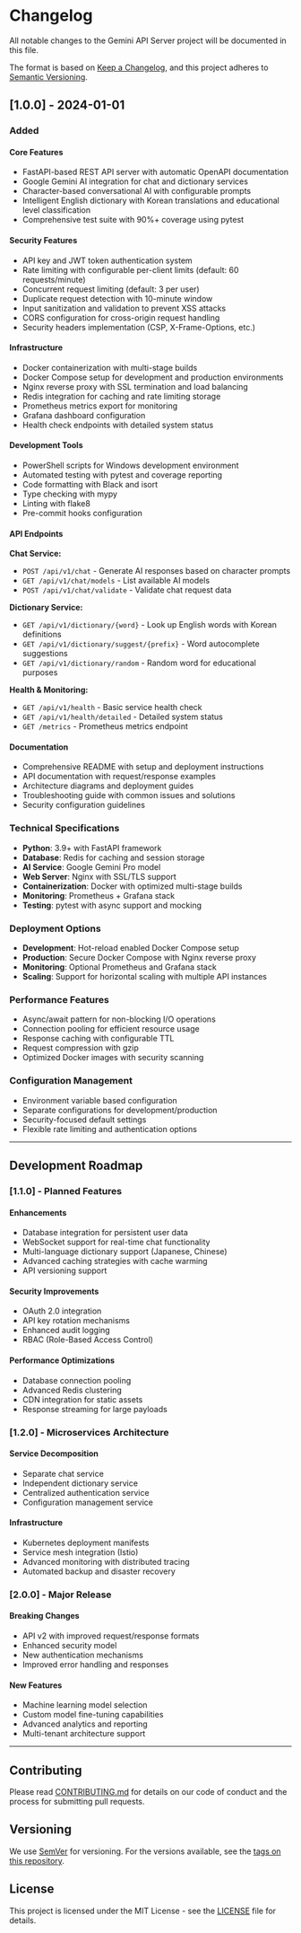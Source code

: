 # Changelog

All notable changes to the Gemini API Server project will be documented in this file.

The format is based on [Keep a Changelog](https://keepachangelog.com/en/1.0.0/),
and this project adheres to [Semantic Versioning](https://semver.org/spec/v2.0.0.html).

## [1.0.0] - 2024-01-01

### Added

#### Core Features
- FastAPI-based REST API server with automatic OpenAPI documentation
- Google Gemini AI integration for chat and dictionary services
- Character-based conversational AI with configurable prompts
- Intelligent English dictionary with Korean translations and educational level classification
- Comprehensive test suite with 90%+ coverage using pytest

#### Security Features
- API key and JWT token authentication system
- Rate limiting with configurable per-client limits (default: 60 requests/minute)
- Concurrent request limiting (default: 3 per user)
- Duplicate request detection with 10-minute window
- Input sanitization and validation to prevent XSS attacks
- CORS configuration for cross-origin request handling
- Security headers implementation (CSP, X-Frame-Options, etc.)

#### Infrastructure
- Docker containerization with multi-stage builds
- Docker Compose setup for development and production environments
- Nginx reverse proxy with SSL termination and load balancing
- Redis integration for caching and rate limiting storage
- Prometheus metrics export for monitoring
- Grafana dashboard configuration
- Health check endpoints with detailed system status

#### Development Tools
- PowerShell scripts for Windows development environment
- Automated testing with pytest and coverage reporting
- Code formatting with Black and isort
- Type checking with mypy
- Linting with flake8
- Pre-commit hooks configuration

#### API Endpoints

**Chat Service:**
- `POST /api/v1/chat` - Generate AI responses based on character prompts
- `GET /api/v1/chat/models` - List available AI models
- `POST /api/v1/chat/validate` - Validate chat request data

**Dictionary Service:**
- `GET /api/v1/dictionary/{word}` - Look up English words with Korean definitions
- `GET /api/v1/dictionary/suggest/{prefix}` - Word autocomplete suggestions  
- `GET /api/v1/dictionary/random` - Random word for educational purposes

**Health & Monitoring:**
- `GET /api/v1/health` - Basic service health check
- `GET /api/v1/health/detailed` - Detailed system status
- `GET /metrics` - Prometheus metrics endpoint

#### Documentation
- Comprehensive README with setup and deployment instructions
- API documentation with request/response examples
- Architecture diagrams and deployment guides
- Troubleshooting guide with common issues and solutions
- Security configuration guidelines

### Technical Specifications

- **Python**: 3.9+ with FastAPI framework
- **Database**: Redis for caching and session storage
- **AI Service**: Google Gemini Pro model
- **Web Server**: Nginx with SSL/TLS support
- **Containerization**: Docker with optimized multi-stage builds
- **Monitoring**: Prometheus + Grafana stack
- **Testing**: pytest with async support and mocking

### Deployment Options

- **Development**: Hot-reload enabled Docker Compose setup
- **Production**: Secure Docker Compose with Nginx reverse proxy
- **Monitoring**: Optional Prometheus and Grafana stack
- **Scaling**: Support for horizontal scaling with multiple API instances

### Performance Features

- Async/await pattern for non-blocking I/O operations
- Connection pooling for efficient resource usage
- Response caching with configurable TTL
- Request compression with gzip
- Optimized Docker images with security scanning

### Configuration Management

- Environment variable based configuration
- Separate configurations for development/production
- Security-focused default settings
- Flexible rate limiting and authentication options

---

## Development Roadmap

### [1.1.0] - Planned Features

#### Enhancements
- Database integration for persistent user data
- WebSocket support for real-time chat functionality
- Multi-language dictionary support (Japanese, Chinese)
- Advanced caching strategies with cache warming
- API versioning support

#### Security Improvements
- OAuth 2.0 integration
- API key rotation mechanisms
- Enhanced audit logging
- RBAC (Role-Based Access Control)

#### Performance Optimizations
- Database connection pooling
- Advanced Redis clustering
- CDN integration for static assets
- Response streaming for large payloads

### [1.2.0] - Microservices Architecture

#### Service Decomposition
- Separate chat service
- Independent dictionary service
- Centralized authentication service
- Configuration management service

#### Infrastructure
- Kubernetes deployment manifests
- Service mesh integration (Istio)
- Advanced monitoring with distributed tracing
- Automated backup and disaster recovery

### [2.0.0] - Major Release

#### Breaking Changes
- API v2 with improved request/response formats
- Enhanced security model
- New authentication mechanisms
- Improved error handling and responses

#### New Features
- Machine learning model selection
- Custom model fine-tuning capabilities
- Advanced analytics and reporting
- Multi-tenant architecture support

---

## Contributing

Please read [CONTRIBUTING.md](CONTRIBUTING.md) for details on our code of conduct and the process for submitting pull requests.

## Versioning

We use [SemVer](http://semver.org/) for versioning. For the versions available, see the [tags on this repository](https://github.com/your-repo/gemini-api-server/tags).

## License

This project is licensed under the MIT License - see the [LICENSE](LICENSE) file for details.